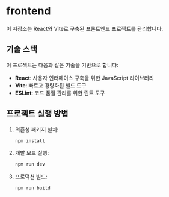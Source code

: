 # frontend

이 저장소는 React와 Vite로 구축된 프론트엔드 프로젝트를 관리합니다.

## 기술 스택

이 프로젝트는 다음과 같은 기술을 기반으로 합니다:

-   **React**: 사용자 인터페이스 구축을 위한 JavaScript 라이브러리
-   **Vite**: 빠르고 경량화된 빌드 도구
-   **ESLint**: 코드 품질 관리를 위한 린트 도구

## 프로젝트 실행 방법

1.  의존성 패키지 설치:
    ```bash
    npm install
    ```
2.  개발 모드 실행:
    ```bash
    npm run dev
    ```
3.  프로덕션 빌드:
    ```bash
    npm run build
    ```